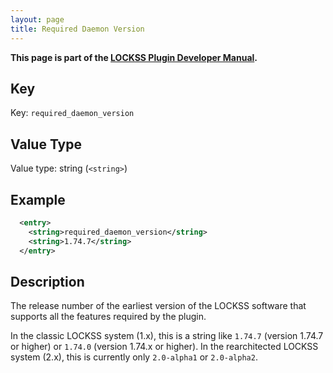 ```yaml
---
layout: page
title: Required Daemon Version
---
```


**This page is part of the [LOCKSS Plugin Developer Manual](/developers/plugin/).**

## Key

Key: `required_daemon_version`

## Value Type

Value type: string (`<string>`)

## Example

```xml
  <entry>
    <string>required_daemon_version</string>
    <string>1.74.7</string>
  </entry>
```

## Description

The release number of the earliest version of the LOCKSS software that supports all the features required by the plugin.

In the classic LOCKSS system (1.x), this is a string like `1.74.7` (version 1.74.7 or higher) or `1.74.0` (version 1.74.x or higher). In the rearchitected LOCKSS system (2.x), this is currently only `2.0-alpha1` or `2.0-alpha2`.
